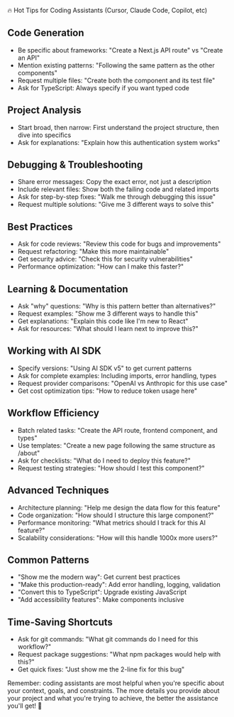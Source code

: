🔥 Hot Tips for Coding Assistants (Cursor, Claude Code, Copilot, etc)

## Code Generation

  - Be specific about frameworks: "Create a Next.js API route" vs "Create an
   API"
  - Mention existing patterns: "Following the same pattern as the other
  components"
  - Request multiple files: "Create both the component and its test file"
  - Ask for TypeScript: Always specify if you want typed code

## Project Analysis

- Start broad, then narrow: First understand the project structure, then
dive into specifics
- Ask for explanations: "Explain how this authentication system works"

## Debugging & Troubleshooting

- Share error messages: Copy the exact error, not just a description
- Include relevant files: Show both the failing code and related imports
- Ask for step-by-step fixes: "Walk me through debugging this issue"
- Request multiple solutions: "Give me 3 different ways to solve this"

## Best Practices

- Ask for code reviews: "Review this code for bugs and improvements"
- Request refactoring: "Make this more maintainable"
- Get security advice: "Check this for security vulnerabilities"
- Performance optimization: "How can I make this faster?"

## Learning & Documentation

- Ask "why" questions: "Why is this pattern better than alternatives?"
- Request examples: "Show me 3 different ways to handle this"
- Get explanations: "Explain this code like I'm new to React"
- Ask for resources: "What should I learn next to improve this?"

## Working with AI SDK

- Specify versions: "Using AI SDK v5" to get current patterns
- Ask for complete examples: Including imports, error handling, types
- Request provider comparisons: "OpenAI vs Anthropic for this use case"
- Get cost optimization tips: "How to reduce token usage here"

## Workflow Efficiency

- Batch related tasks: "Create the API route, frontend component, and
types"
- Use templates: "Create a new page following the same structure as
/about"
- Ask for checklists: "What do I need to deploy this feature?"
- Request testing strategies: "How should I test this component?"

## Advanced Techniques

- Architecture planning: "Help me design the data flow for this feature"
- Code organization: "How should I structure this large component?"
- Performance monitoring: "What metrics should I track for this AI
feature?"
- Scalability considerations: "How will this handle 1000x more users?"

## Common Patterns

- "Show me the modern way": Get current best practices
- "Make this production-ready": Add error handling, logging, validation
- "Convert this to TypeScript": Upgrade existing JavaScript
- "Add accessibility features": Make components inclusive

## Time-Saving Shortcuts

- Ask for git commands: "What git commands do I need for this workflow?"
- Request package suggestions: "What npm packages would help with this?"
- Get quick fixes: "Just show me the 2-line fix for this bug"

Remember: coding assistants are most helpful when you're specific about your
context, goals, and constraints. The more details you provide about your
project and what you're trying to achieve, the better the assistance
you'll get! 🚀


